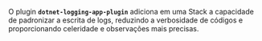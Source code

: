 O plugin **`dotnet-logging-app-plugin`** adiciona em uma Stack a capacidade de padronizar a escrita de logs, reduzindo a verbosidade de códigos e proporcionando celeridade e observações mais precisas.